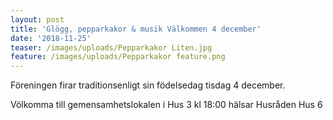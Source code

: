 ```yaml
---
layout: post
title: 'Glögg, pepparkakor & musik Välkommen 4 december'
date: '2018-11-25'
teaser: /images/uploads/Pepparkakor Liten.jpg
feature: /images/uploads/Pepparkakor feature.png
---
```

Föreningen firar traditionsenligt sin födelsedag tisdag 4 december.

Völkomma till gemensamhetslokalen i Hus 3 kl 18:00 hälsar Husråden Hus 6
